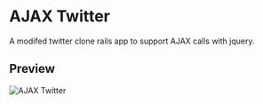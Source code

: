 # AJAX Twitter

A modifed twitter clone rails app to support AJAX calls with jquery.

## Preview

![AJAX Twitter](ajax_twitter.gif)